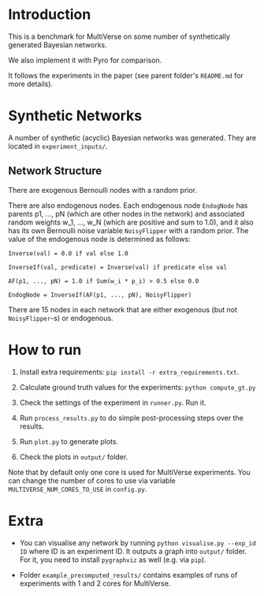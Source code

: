 
# Introduction

This is a benchmark for MultiVerse on some number of synthetically generated Bayesian networks.

We also implement it with Pyro for comparison.

It follows the experiments in the paper (see parent folder's `README.md` for more details).



# Synthetic Networks

A number of synthetic (acyclic) Bayesian networks was generated. They are located in `experiment_inputs/`.


## Network Structure

There are exogenous Bernoulli nodes with a random prior.

There are also endogenous nodes. Each endogenous node `EndogNode` has parents p1, ..., pN (which are other nodes in the network) and associated random weights w_1, ..., w_N (which are positive and sum to 1.0), and it also has its own Bernoulli noise variable `NoisyFlipper` with a random prior. The value of the endogenous node is determined as follows:

  `Inverse(val) = 0.0 if val else 1.0`
  
  `InverseIf(val, predicate) = Inverse(val) if predicate else val`
  
  `AF(p1, ..., pN) = 1.0 if Sum(w_i * p_i) > 0.5 else 0.0`
  
  `EndogNode = InverseIf(AF(p1, ..., pN), NoisyFlipper)`

There are 15 nodes in each network that are either exogenous (but not `NoisyFlipper`-s) or endogenous.



# How to run

1. Install extra requirements: `pip install -r extra_requirements.txt`.

2. Calculate ground truth values for the experiments: `python compute_gt.py`

3. Check the settings of the experiment in `runner.py`. Run it.

4. Run `process_results.py` to do simple post-processing steps over the results.

5. Run `plot.py` to generate plots.

6. Check the plots in `output/` folder.

Note that by default only one core is used for MultiVerse experiments. You can change the number of cores to use via variable `MULTIVERSE_NUM_CORES_TO_USE` in `config.py`.



# Extra

* You can visualise any network by running `python visualise.py --exp_id ID` where ID is an experiment ID. It outputs a graph into `output/` folder. For it, you need to install `pygraphviz` as well (e.g. via `pip`).

* Folder `example_precomputed_results/` contains examples of runs of experiments with 1 and 2 cores for MultiVerse.

